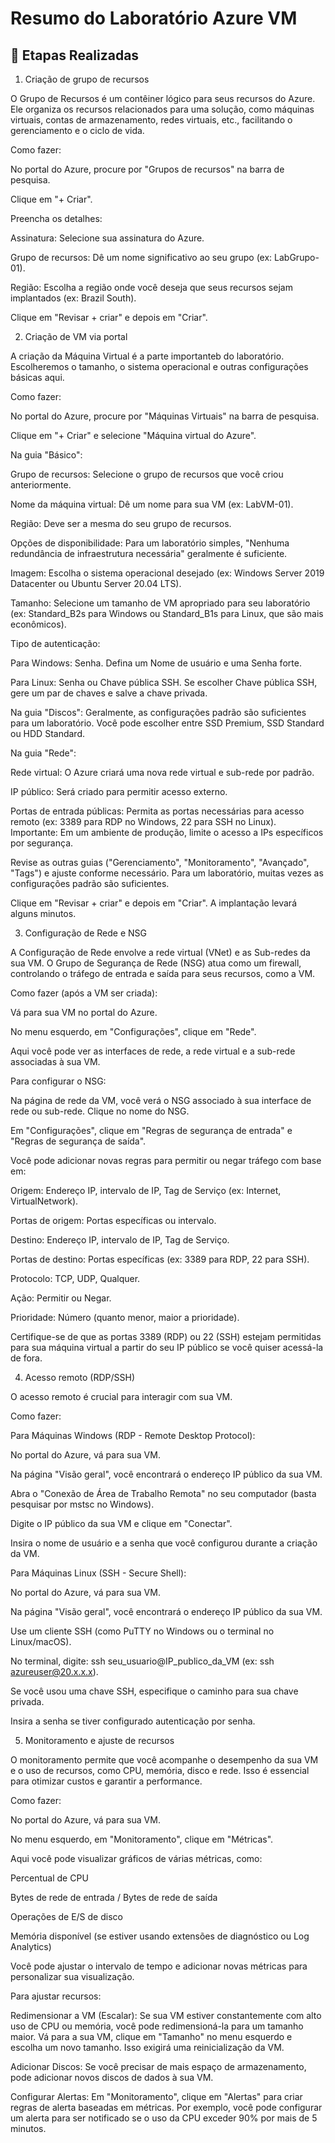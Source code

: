 # Resumo do Laboratório Azure VM

## 📘 Etapas Realizadas
1. Criação de grupo de recursos

O Grupo de Recursos é um contêiner lógico para seus recursos do Azure. Ele organiza os recursos relacionados para uma solução, como máquinas virtuais, contas de armazenamento, redes virtuais, etc., facilitando o gerenciamento e o ciclo de vida.

Como fazer:

No portal do Azure, procure por "Grupos de recursos" na barra de pesquisa.

Clique em "+ Criar".

Preencha os detalhes:

Assinatura: Selecione sua assinatura do Azure.

Grupo de recursos: Dê um nome significativo ao seu grupo (ex: LabGrupo-01).

Região: Escolha a região onde você deseja que seus recursos sejam implantados (ex: Brazil South).

Clique em "Revisar + criar" e depois em "Criar".

2. Criação de VM via portal

A criação da Máquina Virtual é a parte importanteb do laboratório. Escolheremos o tamanho, o sistema operacional e outras configurações básicas aqui.

Como fazer:

No portal do Azure, procure por "Máquinas Virtuais" na barra de pesquisa.

Clique em "+ Criar" e selecione "Máquina virtual do Azure".

Na guia "Básico":

Grupo de recursos: Selecione o grupo de recursos que você criou anteriormente.

Nome da máquina virtual: Dê um nome para sua VM (ex: LabVM-01).

Região: Deve ser a mesma do seu grupo de recursos.

Opções de disponibilidade: Para um laboratório simples, "Nenhuma redundância de infraestrutura necessária" geralmente é suficiente.

Imagem: Escolha o sistema operacional desejado (ex: Windows Server 2019 Datacenter ou Ubuntu Server 20.04 LTS).

Tamanho: Selecione um tamanho de VM apropriado para seu laboratório (ex: Standard_B2s para Windows ou Standard_B1s para Linux, que são mais econômicos).

Tipo de autenticação:

Para Windows: Senha. Defina um Nome de usuário e uma Senha forte.

Para Linux: Senha ou Chave pública SSH. Se escolher Chave pública SSH, gere um par de chaves e salve a chave privada.

Na guia "Discos": Geralmente, as configurações padrão são suficientes para um laboratório. Você pode escolher entre SSD Premium, SSD Standard ou HDD Standard.

Na guia "Rede":

Rede virtual: O Azure criará uma nova rede virtual e sub-rede por padrão.

IP público: Será criado para permitir acesso externo.

Portas de entrada públicas: Permita as portas necessárias para acesso remoto (ex: 3389 para RDP no Windows, 22 para SSH no Linux). Importante: Em um ambiente de produção, limite o acesso a IPs específicos por segurança.

Revise as outras guias ("Gerenciamento", "Monitoramento", "Avançado", "Tags") e ajuste conforme necessário. Para um laboratório, muitas vezes as configurações padrão são suficientes.

Clique em "Revisar + criar" e depois em "Criar". A implantação levará alguns minutos.

3. Configuração de Rede e NSG

A Configuração de Rede envolve a rede virtual (VNet) e as Sub-redes da sua VM. O Grupo de Segurança de Rede (NSG) atua como um firewall, controlando o tráfego de entrada e saída para seus recursos, como a VM.

Como fazer (após a VM ser criada):

Vá para sua VM no portal do Azure.

No menu esquerdo, em "Configurações", clique em "Rede".

Aqui você pode ver as interfaces de rede, a rede virtual e a sub-rede associadas à sua VM.

Para configurar o NSG:

Na página de rede da VM, você verá o NSG associado à sua interface de rede ou sub-rede. Clique no nome do NSG.

Em "Configurações", clique em "Regras de segurança de entrada" e "Regras de segurança de saída".

Você pode adicionar novas regras para permitir ou negar tráfego com base em:

Origem: Endereço IP, intervalo de IP, Tag de Serviço (ex: Internet, VirtualNetwork).

Portas de origem: Portas específicas ou intervalo.

Destino: Endereço IP, intervalo de IP, Tag de Serviço.

Portas de destino: Portas específicas (ex: 3389 para RDP, 22 para SSH).

Protocolo: TCP, UDP, Qualquer.

Ação: Permitir ou Negar.

Prioridade: Número (quanto menor, maior a prioridade).

Certifique-se de que as portas 3389 (RDP) ou 22 (SSH) estejam permitidas para sua máquina virtual a partir do seu IP público se você quiser acessá-la de fora.

4. Acesso remoto (RDP/SSH)

O acesso remoto é crucial para interagir com sua VM.

Como fazer:

Para Máquinas Windows (RDP - Remote Desktop Protocol):

No portal do Azure, vá para sua VM.

Na página "Visão geral", você encontrará o endereço IP público da sua VM.

Abra o "Conexão de Área de Trabalho Remota" no seu computador (basta pesquisar por mstsc no Windows).

Digite o IP público da sua VM e clique em "Conectar".

Insira o nome de usuário e a senha que você configurou durante a criação da VM.

Para Máquinas Linux (SSH - Secure Shell):

No portal do Azure, vá para sua VM.

Na página "Visão geral", você encontrará o endereço IP público da sua VM.

Use um cliente SSH (como PuTTY no Windows ou o terminal no Linux/macOS).

No terminal, digite: ssh seu_usuario@IP_publico_da_VM (ex: ssh azureuser@20.x.x.x).

Se você usou uma chave SSH, especifique o caminho para sua chave privada.

Insira a senha se tiver configurado autenticação por senha.
   
5. Monitoramento e ajuste de recursos

O monitoramento permite que você acompanhe o desempenho da sua VM e o uso de recursos, como CPU, memória, disco e rede. Isso é essencial para otimizar custos e garantir a performance.

Como fazer:

No portal do Azure, vá para sua VM.

No menu esquerdo, em "Monitoramento", clique em "Métricas".

Aqui você pode visualizar gráficos de várias métricas, como:

Percentual de CPU

Bytes de rede de entrada / Bytes de rede de saída

Operações de E/S de disco

Memória disponível (se estiver usando extensões de diagnóstico ou Log Analytics)

Você pode ajustar o intervalo de tempo e adicionar novas métricas para personalizar sua visualização.

Para ajustar recursos:

Redimensionar a VM (Escalar): Se sua VM estiver constantemente com alto uso de CPU ou memória, você pode redimensioná-la para um tamanho maior. Vá para a sua VM, clique em "Tamanho" no menu esquerdo e escolha um novo tamanho. Isso exigirá uma reinicialização da VM.

Adicionar Discos: Se você precisar de mais espaço de armazenamento, pode adicionar novos discos de dados à sua VM.

Configurar Alertas: Em "Monitoramento", clique em "Alertas" para criar regras de alerta baseadas em métricas. Por exemplo, você pode configurar um alerta para ser notificado se o uso da CPU exceder 90% por mais de 5 minutos.

